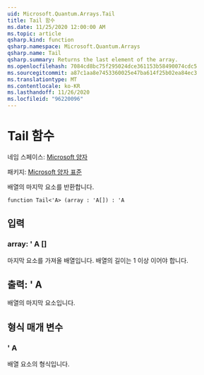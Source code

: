 ```yaml
---
uid: Microsoft.Quantum.Arrays.Tail
title: Tail 함수
ms.date: 11/25/2020 12:00:00 AM
ms.topic: article
qsharp.kind: function
qsharp.namespace: Microsoft.Quantum.Arrays
qsharp.name: Tail
qsharp.summary: Returns the last element of the array.
ms.openlocfilehash: 7084cd8bc75f295024dce361153b58490074cdc5
ms.sourcegitcommit: a87c1aa8e7453360025e47ba614f25b02ea84ec3
ms.translationtype: MT
ms.contentlocale: ko-KR
ms.lasthandoff: 11/26/2020
ms.locfileid: "96220096"
---
```

# <a name="tail-function"></a>Tail 함수

네임 스페이스: [Microsoft 양자](xref:Microsoft.Quantum.Arrays)

패키지: [Microsoft 양자 표준](https://nuget.org/packages/Microsoft.Quantum.Standard)


배열의 마지막 요소를 반환합니다.

```qsharp
function Tail<'A> (array : 'A[]) : 'A
```


## <a name="input"></a>입력

### <a name="array--a"></a>array: ' A []

마지막 요소를 가져올 배열입니다. 배열의 길이는 1 이상 이어야 합니다.



## <a name="output--a"></a>출력: ' A

배열의 마지막 요소입니다.

## <a name="type-parameters"></a>형식 매개 변수

### <a name="a"></a>' A

배열 요소의 형식입니다.